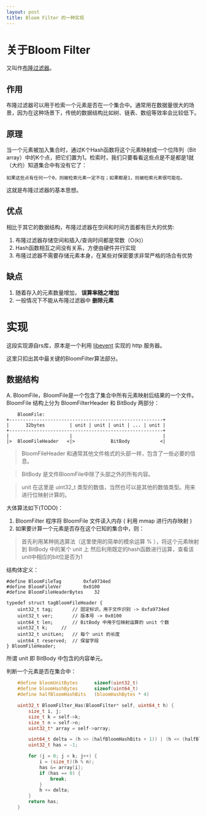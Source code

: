 ```yaml
---
layout: post
title: Bloom Filter 的一种实现
---
```



# 关于Bloom Filter

又叫作[布隆过滤器](http://zh.wikipedia.org/wiki/%E5%B8%83%E9%9A%86%E8%BF%87%E6%BB%A4%E5%99%A8)。

## 作用

布隆过滤器可以用于检索一个元素是否在一个集合中。通常用在数据量很大的场景，因为在这种场景下，传统的数据结构比如树、链表、数组等效率会比较低下。

## 原理

当一个元素被加入集合时，通过K个Hash函数将这个元素映射成一个位阵列（Bit array）中的K个点，把它们置为1。检索时，我们只要看看这些点是不是都是1就（大约）知道集合中有没有它了：

	如果这些点有任何一个0，则被检索元素一定不在；如果都是1，则被检索元素很可能在。

这就是布隆过滤器的基本思想。

## 优点

相比于其它的数据结构，布隆过滤器在空间和时间方面都有巨大的优势:

1. 布隆过滤器存储空间和插入/查询时间都是常数（O(k)）
2. Hash函数相互之间没有关系，方便由硬件并行实现
3. 布隆过滤器不需要存储元素本身，在某些对保密要求非常严格的场合有优势

## 缺点

1. 随着存入的元素数量增加， **误算率随之增加** 
2. 一般情况下不能从布隆过滤器中 **删除元素**

# 实现

这段实现源自rs库，原本是一个利用 [libevent](http://www.wangafu.net/~nickm/libevent-book/) 实现的 http 服务器。

这里只扣出其中最关键的BloomFilter算法部分。

## 数据结构

A. BloomFile，BloomFile是一个包含了集合中所有元素映射后结果的一个文件。 BloomFile 结构上分为 BloomFilterHeader 和 BitBody 两部分：

        BloomFile: 
	+--------------------------------------------------------+
	|      32bytes         | unit | unit | unit | ... | unit |
	+--------------------------------------------------------+
	|                      |                                 |
	|>  BloomFileHeader   <|>             BitBody           <|

> BloomFileHeader 和通常其他文件格式的头部一样，包含了一些必要的信息。

> BitBody 是文件BloomFile中除了头部之外的所有内容。

> unit 在这里是 uint32_t 类型的数值，当然也可以是其他的数值类型。用来进行位映射计算的。


大体算法如下(TODO)：

1. BloomFilter 程序将 BloomFile 文件读入内存 ( 利用 mmap 进行内存映射 )
2. 如果要计算一个元素是否存在这个已知的集合中，则：
> 首先利用某种挑选算法（这里使用的简单的模余运算 % ），将这个元素映射到 BitBody 中的某个 unit 上
> 然后利用既定的hash函数进行运算，查看该unit中相应的bit位是否为1

结构体定义：

	#define BloomFileTag		0xfa9734ed
	#define BloomFileVer		0x0100
	#define BloomFileHeaderBytes	32

	typedef struct tagBloomFileHeader {
		uint32_t tag;		// 固定标识，用于文件识别 -> 0xfa9734ed
		uint32_t ver;		// 版本号 -> 0x0100
		uint64_t len;		// BitBody 中用于位映射运算的 unit 个数
		uint32_t k;		//
		uint32_t unitLen;	// 每个 unit 的长度
		uint64_t reserved;	// 保留字段
	} BloomFileHeader;


所谓 unit 即 BitBody 中包含的内容单元。


判断一个元素是否在集合中：

```c
	#define bloomUnitBytes		sizeof(uint32_t)
	#define bloomHashBytes	 	sizeof(uint64_t)
	#define halfBloomHashBits	(bloomHashBytes * 4)

	uint32_t BloomFilter_Has(BloomFilter* self, uint64_t h) {
		size_t i, j;
		size_t k = self->k;
		size_t n = self->n;
		uint32_t* array = self->array;

		uint64_t delta = (h >> (halfBloomHashBits + 1)) | (h << (halfBloomHashBits - 1));
		uint32_t has = -1;

		for (j = 0; j < k; j++) {
			i = (size_t)(h % n);
			has &= array[i];
			if (has == 0) {
				break;
			}
			h += delta;
		}
		return has;
	}
```
